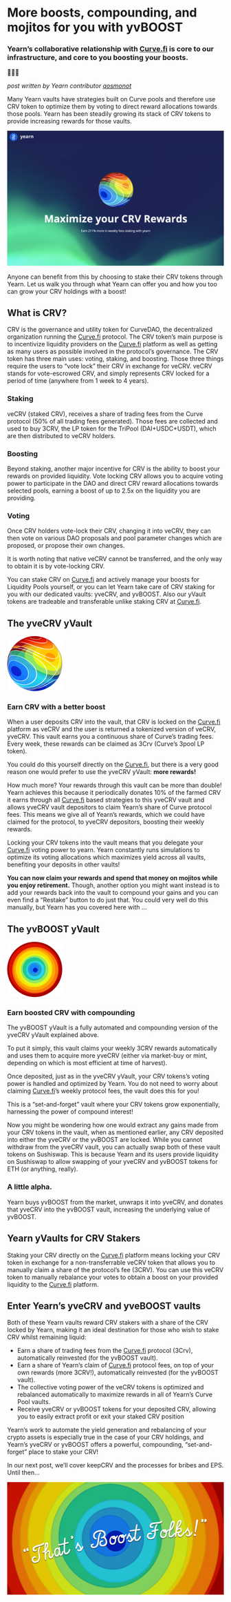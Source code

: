 # More boosts, compounding, and mojitos for you with yvBOOST

### Yearn’s collaborative relationship with [Curve.fi](http://curve.fi/) is core to our infrastructure, and core to you boosting your boosts.

🔵🤝🌈

_post written by Yearn contributor_ [_qosmonot_](http://twitter.com/qosmonot)

Many Yearn vaults have strategies built on Curve pools and therefore use CRV token to optimize them by voting to direct reward allocations towards those pools. Yearn has been steadily growing its stack of CRV tokens to provide increasing rewards for those vaults.

![](image1.png)

Anyone can benefit from this by choosing to stake their CRV tokens through Yearn. Let us walk you through what Yearn can offer you and how you too can grow your CRV holdings with a boost!

## What is CRV?

CRV is the governance and utility token for CurveDAO, the decentralized organization running the [Curve.fi](http://curve.fi/) protocol. The CRV token’s main purpose is to incentivize liquidity providers on the [Curve.fi](http://curve.fi/) platform as well as getting as many users as possible involved in the protocol’s governance. The CRV token has three main uses: voting, staking, and boosting. Those three things require the users to “vote lock” their CRV in exchange for veCRV. veCRV stands for vote-escrowed CRV, and simply represents CRV locked for a period of time (anywhere from 1 week to 4 years).

### Staking

veCRV (staked CRV), receives a share of trading fees from the Curve protocol (50% of all trading fees generated). Those fees are collected and used to buy 3CRV, the LP token for the TriPool (DAI+USDC+USDT), which are then distributed to veCRV holders.

### Boosting

Beyond staking, another major incentive for CRV is the ability to boost your rewards on provided liquidity. Vote locking CRV allows you to acquire voting power to participate in the DAO and direct CRV reward allocations towards selected pools, earning a boost of up to 2.5x on the liquidity you are providing.

### Voting

Once CRV holders vote-lock their CRV, changing it into veCRV, they can then vote on various DAO proposals and pool parameter changes which are proposed, or propose their own changes.

It is worth noting that native veCRV cannot be transferred, and the only way to obtain it is by vote-locking CRV.

You can stake CRV on [Curve.fi](http://curve.fi/) and actively manage your boosts for Liquidity Pools yourself, or you can let Yearn take care of CRV staking for you with our dedicated vaults: yveCRV, and yvBOOST. Also our yVault tokens are tradeable and transferable unlike staking CRV at [Curve.fi](http://curve.fi/).

## The yveCRV yVault

![](image2.png)

### Earn CRV with a better boost

When a user deposits CRV into the vault, that CRV is locked on the [Curve.fi](http://curve.fi/) platform as veCRV and the user is returned a tokenized version of veCRV, yveCRV. This vault earns you a continuous share of Curve’s trading fees. Every week, these rewards can be claimed as 3Crv (Curve’s 3pool LP token).

You could do this yourself directly on the [Curve.fi](http://curve.fi/), but there is a very good reason one would prefer to use the yveCRV yVault: **more rewards!**

How much more? Your rewards through this vault can be more than double! Yearn achieves this because it periodically donates 10% of the farmed CRV it earns through all [Curve.fi](http://curve.fi/) based strategies to this yveCRV vault and allows yveCRV vault depositors to claim Yearn’s share of Curve protocol fees. This means we give all of Yearn’s rewards, which we could have claimed for the protocol, to yveCRV depositors, boosting their weekly rewards.

Locking your CRV tokens into the vault means that you delegate your [Curve.fi](http://curve.fi/) voting power to yearn. Yearn constantly runs simulations to optimize its voting allocations which maximizes yield across all vaults, benefiting your deposits in other vaults!

**You can now claim your rewards and spend that money on mojitos while you enjoy retirement.** Though, another option you might want instead is to add your rewards back into the vault to compound your gains and you can even find a “Restake” button to do just that. You could very well do this manually, but Yearn has you covered here with …

## The yvBOOST yVault

![](image3.png)

### Earn boosted CRV with compounding

The yvBOOST yVault is a fully automated and compounding version of the yveCRV yVault explained above.

To put it simply, this vault claims your weekly 3CRV rewards automatically and uses them to acquire more yveCRV (either via market-buy or mint, depending on which is most efficient at time of harvest).

Once deposited, just as in the yveCRV yVault, your CRV tokens’s voting power is handled and optimized by Yearn. You do not need to worry about claiming [Curve.fi](http://curve.fi/)’s weekly protocol fees, the vault does this for you!

This is a “set-and-forget” vault where your CRV tokens grow exponentially, harnessing the power of compound interest!

Now you might be wondering how one would extract any gains made from your CRV tokens in the vault, when as mentioned earlier, any CRV deposited into either the yveCRV or the yvBOOST are locked. While you cannot withdraw from the yveCRV vault, you can actually swap both of these vault tokens on Sushiswap. This is because Yearn and its users provide liquidity on Sushiswap to allow swapping of your yveCRV and yvBOOST tokens for ETH (or anything, really).

### A little alpha.

Yearn buys yvBOOST from the market, unwraps it into yveCRV, and donates that yveCRV into the yvBOOST vault, increasing the underlying value of yvBOOST.

## Yearn yVaults for CRV Stakers

Staking your CRV directly on the [Curve.fi](http://curve.fi/) platform means locking your CRV token in exchange for a non-transferrable veCRV token that allows you to manually claim a share of the protocol’s fee (3CRV). You can use this veCRV token to manually rebalance your votes to obtain a boost on your provided liquidity to the [Curve.fi](http://curve.fi/) platform.

## Enter Yearn’s yveCRV and yveBOOST vaults

Both of these Yearn vaults reward CRV stakers with a share of the CRV locked by Yearn, making it an ideal destination for those who wish to stake CRV whilst remaining liquid:

-   Earn a share of trading fees from the [Curve.fi](http://curve.fi/) protocol (3Crv), automatically reinvested (for the yvBOOST vault).
-   Earn a share of Yearn’s claim of [Curve.fi](http://curve.fi/) protocol fees, on top of your own rewards (more 3CRV!), automatically reinvested (for the yvBOOST vault).
-   The collective voting power of the veCRV tokens is optimized and rebalanced automatically to maximize rewards in all of Yearn’s Curve Pool vaults.
-   Receive yveCRV or yvBOOST tokens for your deposited CRV, allowing you to easily extract profit or exit your staked CRV position

Yearn’s work to automate the yield generation and rebalancing of your crypto assets is especially true in the case of your CRV holdings, and Yearn’s yveCRV or yvBOOST offers a powerful, compounding, “set-and-forget” place to stake your CRV!

In our next post, we’ll cover keepCRV and the processes for bribes and EPS. Until then…

![](image4.png)
